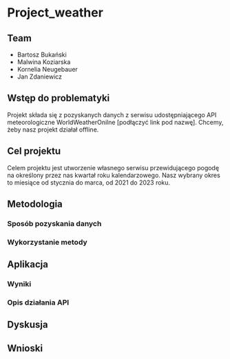 # Project_weather

## Team
- Bartosz Bukański
- Malwina Koziarska
- Kornelia Neugebauer
- Jan Zdaniewicz

## Wstęp do problematyki
Projekt składa się z pozyskanych danych z serwisu udostępniającego API meteorologiczne WorldWeatherOnilne [podłączyć link pod nazwę]. Chcemy, żeby nasz projekt działał offline. 

## Cel projektu
Celem projektu jest utworzenie własnego serwisu przewidującego pogodę na określony przez nas kwartał roku kalendarzowego. Nasz wybrany okres to miesiące od stycznia do marca, od 2021 do 2023 roku.  

## Metodologia


### Sposób pozyskania danych


### Wykorzystanie metody


## Aplikacja


### Wyniki


### Opis działania API


## Dyskusja


## Wnioski
